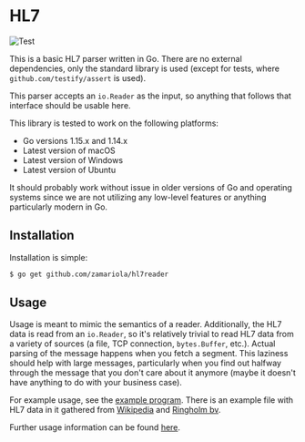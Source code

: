 # HL7

![Test](https://github.com/zamariola/hl7/workflows/Test/badge.svg)

This is a basic HL7 parser written in Go. There are no external dependencies,
only the standard library is used (except for tests, where
`github.com/testify/assert` is used).

This parser accepts an `io.Reader` as the input, so anything that follows that
interface should be usable here.

This library is tested to work on the following platforms:

- Go versions 1.15.x and 1.14.x
- Latest version of macOS
- Latest version of Windows
- Latest version of Ubuntu

It should probably work without issue in older versions of Go and operating
systems since we are not utilizing any low-level features or anything
particularly modern in Go.

## Installation

Installation is simple:

```bash
$ go get github.com/zamariola/hl7reader
```

## Usage

Usage is meant to mimic the semantics of a reader. Additionally, the HL7 data
is read from an `io.Reader`, so it's relatively trivial to read HL7 data from
a variety of sources (a file, TCP connection, `bytes.Buffer`, etc.). Actual
parsing of the message happens when you fetch a segment. This laziness should
help with large messages, particularly when you find out halfway through the
message that you don't care about it anymore (maybe it doesn't have anything
to do with your business case).

For example usage, see the [example program](example/main.go). There is an
example file with HL7 data in it gathered from
[Wikipedia](https://en.wikipedia.org/wiki/Health_Level_7) and
[Ringholm bv](http://www.ringholm.com/docs/04300_en.htm).

Further usage information can be found
[here](https://pkg.go.dev/github.com/zamariola/hl7).
